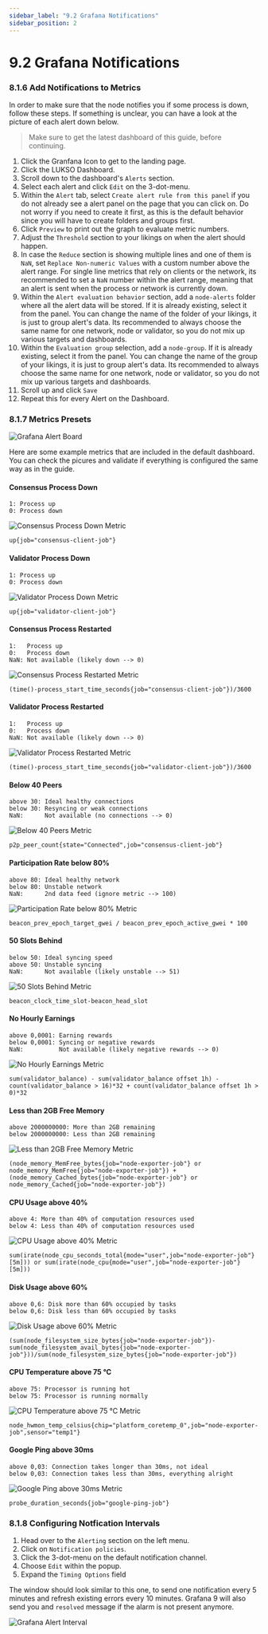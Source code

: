 ```yaml
---
sidebar_label: "9.2 Grafana Notifications"
sidebar_position: 2
---
```


# 9.2 Grafana Notifications

### 8.1.6 Add Notifications to Metrics

In order to make sure that the node notifies you if some process is down, follow these steps. If something is unclear, you can have a look at the picture of each alert down below.

> Make sure to get the latest dashboard of this guide, before continuing.

1. Click the Granfana Icon to get to the landing page.
2. Click the LUKSO Dashboard.
3. Scroll down to the dashboard's `Alerts` section.
4. Select each alert and click `Edit` on the 3-dot-menu.
5. Within the `Alert` tab, select `Create alert rule from this panel` if you do not already see a alert panel on the page that you can click on. Do not worry if you need to create it first, as this is the default behavior since you will have to create folders and groups first.
6. Click `Preview` to print out the graph to evaluate metric numbers.
7. Adjust the `Threshold` section to your likings on when the alert should happen.
8. In case the `Reduce` section is showing multiple lines and one of them is `NaN`, set `Replace Non-numeric Values` with a custom number above the alert range. For single line metrics that rely on clients or the network, its recommended to set a `NaN` number within the alert range, meaning that an alert is sent when the process or network is currently down.
9. Within the `Alert evaluation behavior` section, add a `node-alerts` folder where all the alert data will be stored. If it is already existing, select it from the panel. You can change the name of the folder of your likings, it is just to group alert's data. Its recommended to always choose the same name for one network, node or validator, so you do not mix up various targets and dashboards.
10. Within the `Evaluation group` selection, add a `node-group`. If it is already existing, select it from the panel. You can change the name of the group of your likings, it is just to group alert's data. Its recommended to always choose the same name for one network, node or validator, so you do not mix up various targets and dashboards.
11. Scroll up and click `Save`
12. Repeat this for every Alert on the Dashboard.

### 8.1.7 Metrics Presets

![Grafana Alert Board](/img/guides/alert-systems/grafana-alerts-1.png)

Here are some example metrics that are included in the default dashboard. You can check the picures and validate if everything is configured the same way as in the guide.

#### Consensus Process Down

```text
1: Process up
0: Process down
```

![Consensus Process Down Metric](/img/guides/alert-systems/grafana-alerts-2.png)

```text
up{job="consensus-client-job"}
```

#### Validator Process Down

```text
1: Process up
0: Process down
```

![Validator Process Down Metric](/img/guides/alert-systems/grafana-alerts-3.png)

```text
up{job="validator-client-job"}
```

#### Consensus Process Restarted

```text
1:   Process up
0:   Process down
NaN: Not available (likely down --> 0)
```

![Consensus Process Restarted Metric](/img/guides/alert-systems/grafana-alerts-4.png)

```text
(time()-process_start_time_seconds{job="consensus-client-job"})/3600
```

#### Validator Process Restarted

```text
1:   Process up
0:   Process down
NaN: Not available (likely down --> 0)
```

![Validator Process Restarted Metric](/img/guides/alert-systems/grafana-alerts-5.png)

```text
(time()-process_start_time_seconds{job="validator-client-job"})/3600
```

#### Below 40 Peers

```text
above 30: Ideal healthy connections
below 30: Resyncing or weak connections
NaN:      Not available (no connections --> 0)
```

![Below 40 Peers Metric](/img/guides/alert-systems/grafana-alerts-6.png)

```text
p2p_peer_count{state="Connected",job="consensus-client-job"}
```

#### Participation Rate below 80%

```text
above 80: Ideal healthy network
below 80: Unstable network
NaN:      2nd data feed (ignore metric --> 100)
```

![Participation Rate below 80% Metric](/img/guides/alert-systems/grafana-alerts-7.png)

```text
beacon_prev_epoch_target_gwei / beacon_prev_epoch_active_gwei * 100
```

#### 50 Slots Behind

```text
below 50: Ideal syncing speed
above 50: Unstable syncing
NaN:      Not available (likely unstable --> 51)
```

![50 Slots Behind Metric](/img/guides/alert-systems/grafana-alerts-8.png)

```text
beacon_clock_time_slot-beacon_head_slot
```

#### No Hourly Earnings

```text
above 0,0001: Earning rewards
below 0,0001: Syncing or negative rewards
NaN:          Not available (likely negative rewards --> 0)
```

![No Hourly Earnings Metric](/img/guides/alert-systems/grafana-alerts-9.png)

```text
sum(validator_balance) - sum(validator_balance offset 1h) - count(validator_balance > 16)*32 + count(validator_balance offset 1h > 0)*32
```

#### Less than 2GB Free Memory

```text
above 2000000000: More than 2GB remaining
below 2000000000: Less than 2GB remaining
```

![Less than 2GB Free Memory Metric](/img/guides/alert-systems/grafana-alerts-10.png)

```text
(node_memory_MemFree_bytes{job="node-exporter-job"} or node_memory_MemFree{job="node-exporter-job"}) + (node_memory_Cached_bytes{job="node-exporter-job"} or node_memory_Cached{job="node-exporter-job"})
```

#### CPU Usage above 40%

```text
above 4: More than 40% of computation resources used
below 4: Less than 40% of computation resources used
```

![CPU Usage above 40% Metric](/img/guides/alert-systems/grafana-alerts-11.png)

```text
sum(irate(node_cpu_seconds_total{mode="user",job="node-exporter-job"}[5m])) or sum(irate(node_cpu{mode="user",job="node-exporter-job"}[5m]))
```

#### Disk Usage above 60%

```text
above 0,6: Disk more than 60% occupied by tasks
below 0,6: Disk less than 60% occupied by tasks
```

![Disk Usage above 60% Metric](/img/guides/alert-systems/grafana-alerts-12.png)

```text
(sum(node_filesystem_size_bytes{job="node-exporter-job"})-sum(node_filesystem_avail_bytes{job="node-exporter-job"}))/sum(node_filesystem_size_bytes{job="node-exporter-job"})
```

#### CPU Temperature above 75 °C

```text
above 75: Processor is running hot
below 75: Processor is running normally
```

![CPU Temperature above 75 °C Metric](/img/guides/alert-systems/grafana-alerts-13.png)

```text
node_hwmon_temp_celsius{chip="platform_coretemp_0",job="node-exporter-job",sensor="temp1"}
```

#### Google Ping above 30ms

```text
above 0,03: Connection takes longer than 30ms, not ideal
below 0,03: Connection takes less than 30ms, everything alright
```

![Google Ping above 30ms Metric](/img/guides/alert-systems/grafana-alerts-14.png)

```text
probe_duration_seconds{job="google-ping-job"}
```

### 8.1.8 Configuring Notfication Intervals

1. Head over to the `Alerting` section on the left menu.
2. Click on `Notification policies`.
3. Click the 3-dot-menu on the default notification channel.
4. Choose `Edit` within the popup.
5. Expand the `Timing Options` field

The window should look similar to this one, to send one notification every 5 minutes and refresh existing errors every 10 minutes. Grafana 9 will also send you and `resolved` message if the alarm is not present anymore.

![Grafana Alert Interval](/img/guides/alert-systems/grafana-alerts-15.png)
